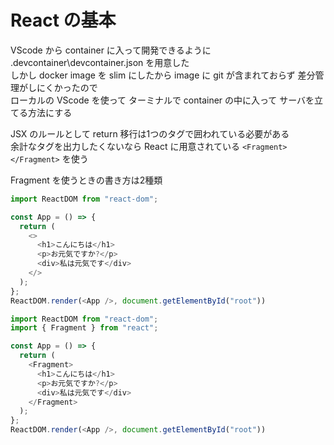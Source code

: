 # React の基本
VScode から container に入って開発できるように .devcontainer\devcontainer.json を用意した  
しかし docker image を slim にしたから image に git が含まれておらず 差分管理がしにくかったので  
ローカルの VScode を使って ターミナルで container の中に入って サーバを立てる方法にする  

JSX のルールとして return 移行は1つのタグで囲われている必要がある  
余計なタグを出力したくないなら React に用意されている `<Fragment></Fragment>` を使う  

Fragment を使うときの書き方は2種類  
```javascript
import ReactDOM from "react-dom";

const App = () => {
  return (
    <>
      <h1>こんにちは</h1>
      <p>お元気ですか?</p>
      <div>私は元気です</div>
    </>
  );
};
ReactDOM.render(<App />, document.getElementById("root"))
```
```javascript
import ReactDOM from "react-dom";
import { Fragment } from "react";

const App = () => {
  return (
    <Fragment>
      <h1>こんにちは</h1>
      <p>お元気ですか?</p>
      <div>私は元気です</div>
    </Fragment>
  );
};
ReactDOM.render(<App />, document.getElementById("root"))
```
